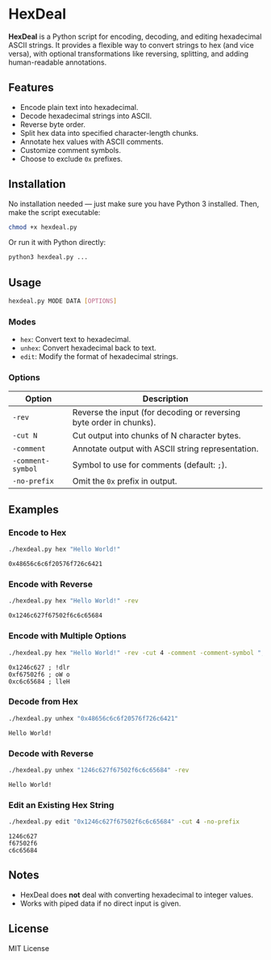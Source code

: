 # HexDeal

**HexDeal** is a Python script for encoding, decoding, and editing hexadecimal ASCII strings. It provides a flexible way to convert strings to hex (and vice versa), with optional transformations like reversing, splitting, and adding human-readable annotations.

## Features

- Encode plain text into hexadecimal.
- Decode hexadecimal strings into ASCII.
- Reverse byte order.
- Split hex data into specified character-length chunks.
- Annotate hex values with ASCII comments.
- Customize comment symbols.
- Choose to exclude `0x` prefixes.

## Installation

No installation needed — just make sure you have Python 3 installed. Then, make the script executable:

```bash
chmod +x hexdeal.py
```

Or run it with Python directly:

```bash
python3 hexdeal.py ...
```

## Usage

```bash
hexdeal.py MODE DATA [OPTIONS]
```

### Modes

- `hex`: Convert text to hexadecimal.
- `unhex`: Convert hexadecimal back to text.
- `edit`: Modify the format of hexadecimal strings.

### Options

| Option             | Description                                                                 |
|--------------------|-----------------------------------------------------------------------------|
| `-rev`             | Reverse the input (for decoding or reversing byte order in chunks).         |
| `-cut N`           | Cut output into chunks of N character bytes.                                |
| `-comment`         | Annotate output with ASCII string representation.                           |
| `-comment-symbol`  | Symbol to use for comments (default: `;`).                                  |
| `-no-prefix`       | Omit the `0x` prefix in output.                                             |

## Examples

### Encode to Hex

```bash
./hexdeal.py hex "Hello World!"
```

```
0x48656c6c6f20576f726c6421
```

### Encode with Reverse

```bash
./hexdeal.py hex "Hello World!" -rev
```

```
0x1246c627f67502f6c6c65684
```

### Encode with Multiple Options

```bash
./hexdeal.py hex "Hello World!" -rev -cut 4 -comment -comment-symbol ";" -rev-bytes
```

```
0x1246c627 ; !dlr
0xf67502f6 ; oW o
0xc6c65684 ; lleH
```

### Decode from Hex

```bash
./hexdeal.py unhex "0x48656c6c6f20576f726c6421"
```

```
Hello World!
```

### Decode with Reverse

```bash
./hexdeal.py unhex "1246c627f67502f6c6c65684" -rev
```

```
Hello World!
```

### Edit an Existing Hex String

```bash
./hexdeal.py edit "0x1246c627f67502f6c6c65684" -cut 4 -no-prefix
```

```
1246c627
f67502f6
c6c65684
```

## Notes

- HexDeal does **not** deal with converting hexadecimal to integer values.
- Works with piped data if no direct input is given.

## License

MIT License
